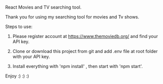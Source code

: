 React Movies and TV searching tool.

Thank you for using my searching tool for movies and Tv shows.

Steps to use:

1. Please register account at https://www.themoviedb.org/ and find your API key.

2. Clone or download this project from git and add .env file at root folder with your API key.

3. Install everything with 'npm install' , then start with 'npm start'.

Enjoy :) :) :)
